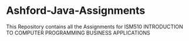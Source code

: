 # Ashford-Java-Assignments
This Repository contains all the Assignments for  ISM510
INTRODUCTION TO COMPUTER
PROGRAMMING BUSINESS
APPLICATIONS
